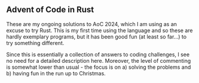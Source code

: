 ## Advent of Code in Rust
These are my ongoing solutions to AoC 2024, which I am using as an excuse to try Rust. This is my first time using the language and so these are hardly exemplary programs, but it has been good fun (at least so far...) to try something different.

Since this is essentially a collection of answers to coding challenges, I see no need for a detailed description here. Moreover, the level of commenting is somewhat lower than usual - the focus is on a) solving the problems and b) having fun in the run up to Christmas.
